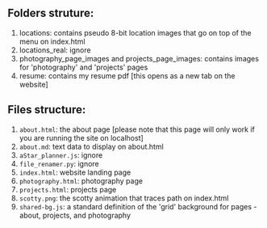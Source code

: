 ## Folders struture:
1. locations: contains pseudo 8-bit location images that go on top of the menu on index.html
2. locations_real: ignore
3. photography_page_images and projects_page_images: contains images for 'photography' and 'projects' pages
4. resume: contains my resume pdf [this opens as a new tab on the website]

## Files structure:
1. ```about.html```: the about page [please note that this page will only work if you are running the site on localhost]
2. ```about.md```: text data to display on about.html
3. ```aStar_planner.js```: ignore
4. ```file_renamer.py```: ignore
5. ```index.html```: website landing page
6. ```photography.html```: photography page
7. ```projects.html```: projects page
8. ```scotty.png```: the scotty animation that traces path on index.html
9. ```shared-bg.js```: a standard definition of the 'grid' background for pages - about, projects, and photography
